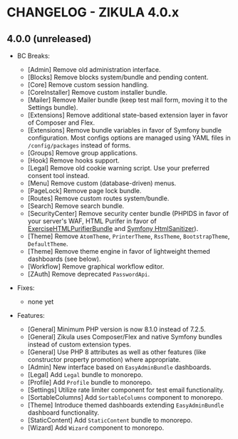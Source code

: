 # CHANGELOG - ZIKULA 4.0.x

## 4.0.0 (unreleased)

- BC Breaks:
  - [Admin] Remove old administration interface.
  - [Blocks] Remove blocks system/bundle and pending content.
  - [Core] Remove custom session handling.
  - [CoreInstaller] Remove custom installer bundle.
  - [Mailer] Remove Mailer bundle (keep test mail form, moving it to the Settings bundle).
  - [Extensions] Remove additional state-based extension layer in favor of Composer and Flex.
  - [Extensions] Remove bundle variables in favor of Symfony bundle configuration. Most configs options are managed using YAML files in `/config/packages` instead of forms.
  - [Groups] Remove group applications.
  - [Hook] Remove hooks support.
  - [Legal] Remove old cookie warning script. Use your preferred consent tool instead.
  - [Menu] Remove custom (database-driven) menus.
  - [PageLock] Remove page lock bundle.
  - [Routes] Remove custom routes system/bundle.
  - [Search] Remove search bundle.
  - [SecurityCenter] Remove security center bundle (PHPIDS in favor of your server's WAF, HTML Purifer in favor of [ExerciseHTMLPurifierBundle](https://github.com/Exercise/HTMLPurifierBundle) and [Symfony HtmlSanitizer](https://symfony.com/blog/new-in-symfony-6-1-htmlsanitizer-component)).
  - [Theme] Remove `AtomTheme`, `PrinterTheme`, `RssTheme`, `BootstrapTheme`, `DefaultTheme`.
  - [Theme] Remove theme engine in favor of lightweight themed dashboards (see below).
  - [Workflow] Remove graphical workflow editor.
  - [ZAuth] Remove deprecated `PasswordApi`.

- Fixes:
  - none yet

- Features:
  - [General] Minimum PHP version is now 8.1.0 instead of 7.2.5.
  - [General] Zikula uses Composer/Flex and native Symfony bundles instead of custom extension types.
  - [General] Use PHP 8 attributes as well as other features (like constructor property promotion) where appropriate.
  - [Admin] New interface based on `EasyAdminBundle` dashboards.
  - [Legal] Add `Legal` bundle to monorepo.
  - [Profile] Add `Profile` bundle to monorepo.
  - [Settings] Utilize rate limiter component for test email functionality.
  - [SortableColumns] Add `SortableColumns` component to monorepo.
  - [Theme] Introduce themed dashboards extending `EasyAdminBundle` dashboard functionality.
  - [StaticContent] Add `StaticContent` bundle to monorepo.
  - [Wizard] Add `Wizard` component to monorepo.
